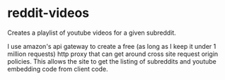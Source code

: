 # reddit-videos
Creates a playlist of youtube videos for a given subreddit.

I use amazon's api gateway to create a free (as long as I keep it under 1
million requests) http proxy that can get around cross site request origin
policies. This allows the site to get the listing
of subreddits and youtube embedding code from client code.
